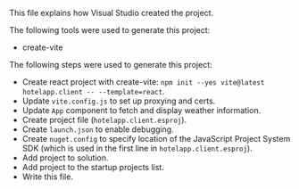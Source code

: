This file explains how Visual Studio created the project.

The following tools were used to generate this project:
- create-vite

The following steps were used to generate this project:
- Create react project with create-vite: `npm init --yes vite@latest hotelapp.client -- --template=react`.
- Update `vite.config.js` to set up proxying and certs.
- Update `App` component to fetch and display weather information.
- Create project file (`hotelapp.client.esproj`).
- Create `launch.json` to enable debugging.
- Create `nuget.config` to specify location of the JavaScript Project System SDK (which is used in the first line in `hotelapp.client.esproj`).
- Add project to solution.
- Add project to the startup projects list.
- Write this file.
